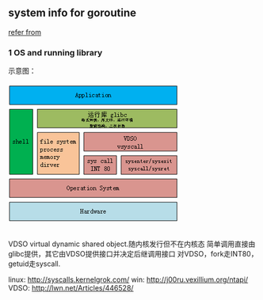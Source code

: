 ## system info for goroutine

[refer from](http://blog.csdn.net/kjfcpua/article/details/17451507)

### 1 OS and running library

示意图：

###### ![vdso](vdso.png)



VDSO virtual dynamic shared object.随内核发行但不在内核态
简单调用直接由glibc提供，其它由VDSO提供接口并决定后继调用接口
对VDSO，fork走INT80，getuid走syscall.

linux: http://syscalls.kernelgrok.com/
win: http://j00ru.vexillium.org/ntapi/
VDSO: http://lwn.net/Articles/446528/

